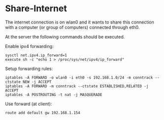 # Share-Internet

The internet connection is on wlan0 and it wants to share this
connection with a computer (or group of computers) connected through
eth0.

At the server the following commands should be executed.

Enable ipv4 forwarding:

    sysctl net.ipv4.ip_forward=1
    execute sh -c "echo 1 > /proc/sys/net/ipv4/ip_forward"

Setup forwarding rules:

    iptables -A FORWARD -o wlan0 -i eth0 -s 192.168.1.0/24 -m conntrack --ctstate NEW -j ACCEPT
    iptables -A FORWARD -m conntrack --ctstate ESTABLISHED,RELATED -j ACCEPT
    iptables -A POSTROUTING -t nat -j MASQUERADE

Use forward (at client):

    route add default gw 192.168.1.154

